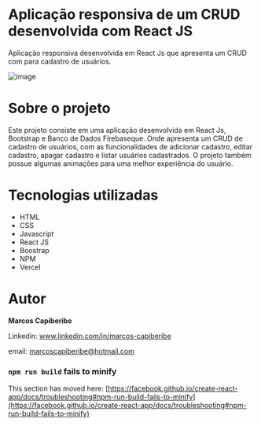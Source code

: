# Aplicação responsiva de um CRUD desenvolvida com React JS

Aplicação responsiva desenvolvida em React Js que apresenta um CRUD com para cadastro de usuários.

![image](https://user-images.githubusercontent.com/96851717/196558460-13c11dcc-ff9b-4d6f-8707-d7a584f1af89.png)

# Sobre o projeto

Este projeto consiste em uma aplicação desenvolvida em React Js, Bootstrap e Banco de Dados Firebaseque. Onde apresenta um CRUD de cadastro de usuários, com as funcionalidades de adicionar cadastro, editar cadastro, apagar cadastro e listar usuários cadastrados. O projeto também possue algumas animações para uma melhor experiência do usuário.



# Tecnologias utilizadas

* HTML
* CSS 
* Javascript
* React JS
* Boostrap
* NPM
* Vercel

# Autor
<b>Marcos Capiberibe</b>

Linkedin: www.linkedin.com/in/marcos-capiberibe

email: marcoscapiberibe@hotmail.com

### `npm run build` fails to minify

This section has moved here: [https://facebook.github.io/create-react-app/docs/troubleshooting#npm-run-build-fails-to-minify](https://facebook.github.io/create-react-app/docs/troubleshooting#npm-run-build-fails-to-minify)
